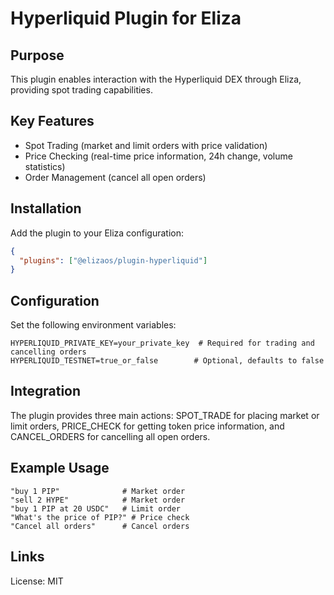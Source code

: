 # Hyperliquid Plugin for Eliza

## Purpose
This plugin enables interaction with the Hyperliquid DEX through Eliza, providing spot trading capabilities.

## Key Features
- Spot Trading (market and limit orders with price validation)
- Price Checking (real-time price information, 24h change, volume statistics)
- Order Management (cancel all open orders)

## Installation
Add the plugin to your Eliza configuration:
```json
{
  "plugins": ["@elizaos/plugin-hyperliquid"]
}
```

## Configuration
Set the following environment variables:
```env
HYPERLIQUID_PRIVATE_KEY=your_private_key  # Required for trading and cancelling orders
HYPERLIQUID_TESTNET=true_or_false        # Optional, defaults to false
```

## Integration
The plugin provides three main actions: SPOT_TRADE for placing market or limit orders, PRICE_CHECK for getting token price information, and CANCEL_ORDERS for cancelling all open orders.

## Example Usage
```
"buy 1 PIP"              # Market order
"sell 2 HYPE"            # Market order
"buy 1 PIP at 20 USDC"   # Limit order
"What's the price of PIP?" # Price check
"Cancel all orders"      # Cancel orders
```

## Links
License: MIT
